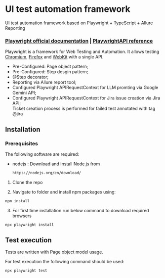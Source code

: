 # UI test automation framework

UI test automation framework based on Playwright + TypeScript + Allure Reporting

### [Playwright official documentation](https://playwright.dev) | [PlaywrightAPI reference](https://playwright.dev/docs/api/class-playwright)

Playwright is a framework for Web Testing and Automation. It allows
testing [Chromium](https://www.chromium.org/Home), [Firefox](https://www.mozilla.org/en-US/firefox/new/)
and [WebKit](https://webkit.org/) with a single API.

- Pre-Configured: Page object pattern;
- Pre-Configured: Step desgin pattern;
- @Step decorator;
- Reporting via Allure report tool;
- Configured Playwright APIRequestContext for LLM promting via Google Gemini API;
- Configured Playwright APIRequestContext for Jira issue creation via Jira API;
  <br>Ticket creation process is performed for failed test annotated with tag @jira

## Installation

### Prerequisites

The following software are required:

- nodejs : Download and Install Node.js from
  ```sh
  https://nodejs.org/en/download/
  ```

1. Clone the repo

2. Navigate to folder and install npm packages using:

```sh
npm install
```

3. For first time installation run below command to download required browsers

```sh
npx playwright install
```

## Test execution

Tests are written with Page object model usage.

For test execution the following command should be used:

```sh
npx playwright test
```